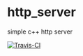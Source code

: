 # http_server
simple c++ http server

[![Travis-CI][travis-badge]][travis-builds]

[travis-badge]: https://travis-ci.org/brusentsov/http_server.svg?branch=master
[travis-builds]: https://travis-ci.org/brusentsov/http_server/builds
